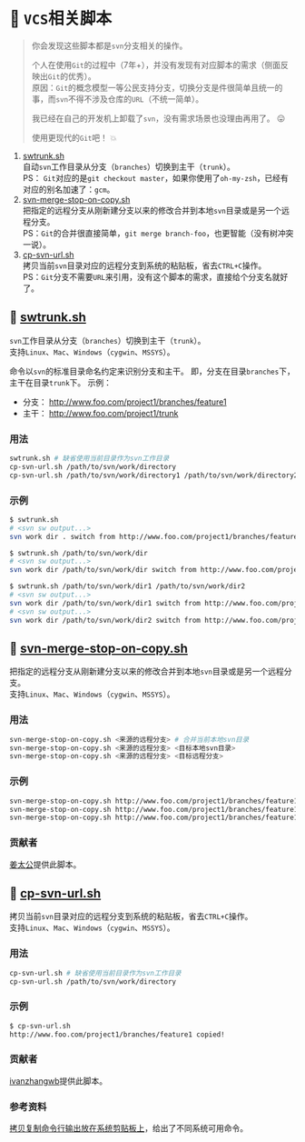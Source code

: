 🐌 `VCS`相关脚本
====================================

> 你会发现这些脚本都是`svn`分支相关的操作。
>
> 个人在使用`Git`的过程中（7年+），并没有发现有对应脚本的需求（侧面反映出`Git`的优秀）。  
> 原因：`Git`的概念模型一等公民支持分支，切换分支是件很简单且统一的事，而`svn`不得不涉及仓库的`URL`（不统一简单）。
>
> 我已经在自己的开发机上卸载了`svn`，没有需求场景也没理由再用了。 😛
>
> 使用更现代的`Git`吧！ 💥

1. [swtrunk.sh](#-swtrunksh)  
    自动`svn`工作目录从分支（`branches`）切换到主干（`trunk`）。  
    PS： `Git`对应的是`git checkout master`，如果你使用了`oh-my-zsh`，已经有对应的别名加速了：`gcm`。
1. [svn-merge-stop-on-copy.sh](#-svn-merge-stop-on-copysh)  
    把指定的远程分支从刚新建分支以来的修改合并到本地`svn`目录或是另一个远程分支。  
    PS：`Git`的合并很直接简单，`git merge branch-foo`，也更智能（没有树冲突一说）。
1. [cp-svn-url.sh](#-cp-svn-urlsh)  
    拷贝当前`svn`目录对应的远程分支到系统的粘贴板，省去`CTRL+C`操作。  
    PS：`Git`分支不需要`URL`来引用，没有这个脚本的需求，直接给个分支名就好了。

🍺 [swtrunk.sh](../legacy-bin/swtrunk.sh)
----------------------

`svn`工作目录从分支（`branches`）切换到主干（`trunk`）。  
支持`Linux`、`Mac`、`Windows`（`cygwin`、`MSSYS`）。

命令以`svn`的标准目录命名约定来识别分支和主干。
即，分支在目录`branches`下，主干在目录`trunk`下。
示例：

- 分支： <http://www.foo.com/project1/branches/feature1>
- 主干： <http://www.foo.com/project1/trunk>

### 用法

```bash
swtrunk.sh # 缺省使用当前目录作为svn工作目录
cp-svn-url.sh /path/to/svn/work/directory
cp-svn-url.sh /path/to/svn/work/directory1 /path/to/svn/work/directory2 # svn工作目录个数不限制
```

### 示例

```bash
$ swtrunk.sh
# <svn sw output...>
svn work dir . switch from http://www.foo.com/project1/branches/feature1 to http://www.foo.com/project1/trunk !

$ swtrunk.sh /path/to/svn/work/dir
# <svn sw output...>
svn work dir /path/to/svn/work/dir switch from http://www.foo.com/project1/branches/feature1 to http://www.foo.com/project1/trunk !

$ swtrunk.sh /path/to/svn/work/dir1 /path/to/svn/work/dir2
# <svn sw output...>
svn work dir /path/to/svn/work/dir1 switch from http://www.foo.com/project1/branches/feature1 to http://www.foo.com/project1/trunk !
# <svn sw output...>
svn work dir /path/to/svn/work/dir2 switch from http://www.foo.com/project2/branches/feature1 to http://www.foo.com/project2/trunk !
```

🍺 [svn-merge-stop-on-copy.sh](../legacy-bin/svn-merge-stop-on-copy.sh)
----------------------

把指定的远程分支从刚新建分支以来的修改合并到本地`svn`目录或是另一个远程分支。  
支持`Linux`、`Mac`、`Windows`（`cygwin`、`MSSYS`）。

### 用法

```bash
svn-merge-stop-on-copy.sh <来源的远程分支> # 合并当前本地svn目录
svn-merge-stop-on-copy.sh <来源的远程分支> <目标本地svn目录>
svn-merge-stop-on-copy.sh <来源的远程分支> <目标远程分支>
```

### 示例

```bash
svn-merge-stop-on-copy.sh http://www.foo.com/project1/branches/feature1 # 缺省使用当前目录作为svn工作目录
svn-merge-stop-on-copy.sh http://www.foo.com/project1/branches/feature1 /path/to/svn/work/directory
svn-merge-stop-on-copy.sh http://www.foo.com/project1/branches/feature1 http://www.foo.com/project1/branches/feature2
```

### 贡献者

[姜太公](https://github.com/jzwlqx)提供此脚本。

🍺 [cp-svn-url.sh](../legacy-bin/cp-svn-url.sh)
----------------------

拷贝当前`svn`目录对应的远程分支到系统的粘贴板，省去`CTRL+C`操作。  
支持`Linux`、`Mac`、`Windows`（`cygwin`、`MSSYS`）。

### 用法

```bash
cp-svn-url.sh # 缺省使用当前目录作为svn工作目录
cp-svn-url.sh /path/to/svn/work/directory
```

### 示例

```bash
$ cp-svn-url.sh
http://www.foo.com/project1/branches/feature1 copied!
```

### 贡献者

[ivanzhangwb](https://github.com/ivanzhangwb)提供此脚本。

### 参考资料

[拷贝复制命令行输出放在系统剪贴板上](http://oldratlee.com/post/2012-12-23/command-output-to-clip)，给出了不同系统可用命令。
